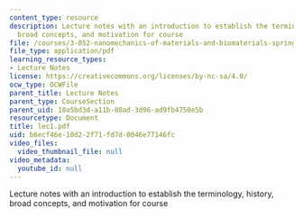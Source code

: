 ```yaml
---
content_type: resource
description: Lecture notes with an introduction to establish the terminology, history,
  broad concepts, and motivation for course
file: /courses/3-052-nanomechanics-of-materials-and-biomaterials-spring-2007/b6ecf46e10d22f71fd7d0046e77146fc_lec1.pdf
file_type: application/pdf
learning_resource_types:
- Lecture Notes
license: https://creativecommons.org/licenses/by-nc-sa/4.0/
ocw_type: OCWFile
parent_title: Lecture Notes
parent_type: CourseSection
parent_uid: 10a5bd3d-a11b-80ad-3d96-ad9fb4750e5b
resourcetype: Document
title: lec1.pdf
uid: b6ecf46e-10d2-2f71-fd7d-0046e77146fc
video_files:
  video_thumbnail_file: null
video_metadata:
  youtube_id: null
---
```

Lecture notes with an introduction to establish the terminology, history, broad concepts, and motivation for course